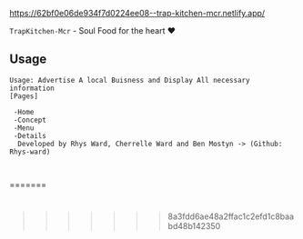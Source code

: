 https://62bf0e06de934f7d0224ee08--trap-kitchen-mcr.netlify.app/


`TrapKitchen-Mcr` - Soul Food for the heart ❤️  





**Usage**
---

```
Usage: Advertise A local Buisness and Display All necessary information 
[Pages]

 -Home
 -Concept
 -Menu
 -Details
  Developed by Rhys Ward, Cherrelle Ward and Ben Mostyn -> (Github: Rhys-ward)

 
```








=======
# 
>>>>>>> 8a3fdd6ae48a2ffac1c2efd1c8baabd48b142350
